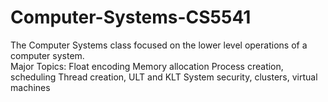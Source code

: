 # Computer-Systems-CS5541
The Computer Systems class focused on the lower level operations of a computer system.  
Major Topics:
  Float encoding
  Memory allocation
  Process creation, scheduling
  Thread creation, ULT and KLT
  System security, clusters, virtual machines
